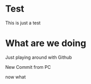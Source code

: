 # Test
This is just a test


# What are we doing
Just playing around with Github


New Commit from PC

now what